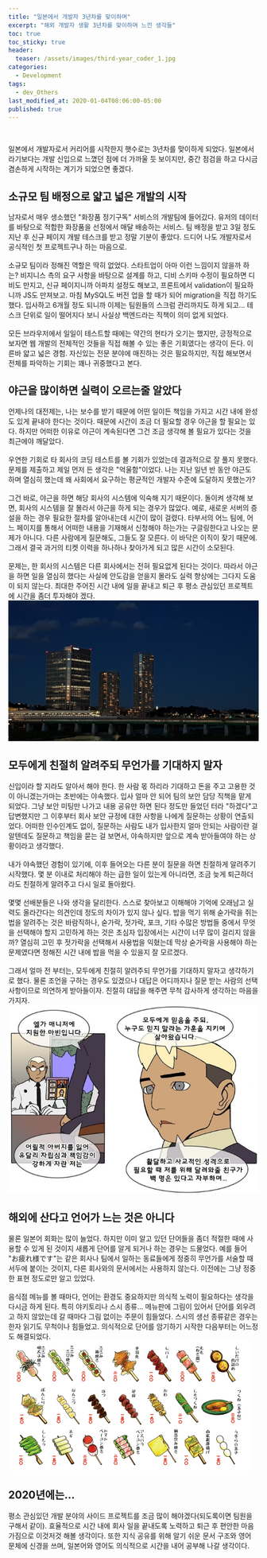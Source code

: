 ```yaml
---
title: "일본에서 개발자 3년차를 맞이하며"
excerpt: "해외 개발자 생활 3년차를 맞이하며 느낀 생각들"
toc: true
toc_sticky: true
header:
  teaser: /assets/images/third-year_coder_1.jpg
categories:
  - Development
tags:
  - dev_Others  
last_modified_at: 2020-01-04T08:06:00-05:00
published: true
---
```

<script src="https://ads-partners.coupang.com/g.js"></script>
<script>
	new PartnersCoupang.G({ id:368772 });
</script>  
<br>

일본에서 개발자로서 커리어를 시작한지 햇수로는 3년차를 맞이하게 되었다. 일본에서라기보다는 개발 신입으로 느꼈던 점에 더 가까울 듯 보이지만, 중간 점검을 하고 다시금 겸손하게 시작하는 계기가 되었으면 좋겠다.

## 소규모 팀 배정으로 얇고 넓은 개발의 시작
 남자로서 매우 생소했던 "화장품 정기구독" 서비스의 개발팀에 들어갔다. 유저의 데이터를 바탕으로 적합한 화장품을 선정에서 매달 배송하는 서비스. 팀 배정을 받고 3일 정도 지난 후 신규 페이지 개발 테스크를 받고 정말 기분이 좋았다. 드디어 나도 개발자로서 공식적인 첫 프로젝트구나 하는 마음으로.  
 <br>
 소규모 팀이라 정해진 역할은 딱히 없었다. 스타트업이 아마 이런 느낌이지 않을까 하는? 비지니스 측의 요구 사항을 바탕으로 설계를 하고, 디비 스키마 수정이 필요하면 디비도 만지고, 신규 페이지니까 아파치 설정도 해보고, 프론트에서 validation이 필요하니까 JS도 만져보고. 마침 MySQL도 버전 업을 할 때가 되어 migration을 직접 하기도 했다. 입사하고 6개월 정도 되니까 이제는 팀원들의 스크럼 관리까지도 하게 되고... 테스크 단위로 일이 떨어지다 보니 사실상 백엔드라는 직책이 의미 없게 되었다.  
 <br>
 모든 브라우저에서 일일이 테스트할 때에는 약간의 현타가 오기는 했지만, 긍정적으로 보자면 웹 개발의 전체적인 것들을 직접 해볼 수 있는 좋은 기회였다는 생각이 든다. 이른바 얇고 넓은 경험. 자신있는 전문 분야에 매진하는 것은 필요하지만, 직접 해보면서 전체를 파악하는 기회는 꽤나 귀중했다고 본다.

## 야근을 많이하면 실력이 오르는줄 알았다
 언제나의 대전제는, 나는 보수를 받기 때문에 어떤 일이든 책임을 가지고 시간 내에 완성도 있게 끝내야 한다는 것이다. 때문에 시간이 조금 더 필요할 경우 야근을 할 필요는 있다. 하지만 어떠한 이유로 야근이 계속된다면 그건 조금 생각해 볼 필요가 있다는 것을 최근에야 깨달았다.  
 <br>
 우연한 기회로 타 회사의 코딩 테스트를 볼 기회가 있었는데 결과적으로 잘 풀지 못했다. 문제를 제출하고 제일 먼저 든 생각은 "억울함"이었다. 나는 지난 일년 반 동안 야근도 하며 열심히 했는데 왜 사회에서 요구하는 평균적인 개발자 수준에 도달하지 못했는가?  
 <br>
 그건 바로, 야근을 하면 해당 회사의 시스템에 익숙해 지기 때문이다. 돌이켜 생각해 보면, 회사의 시스템을 잘 몰라서 야근을 하게 되는 경우가 많았다. 예로, 새로운 서버의 증설을 하는 경우 필요한 절차를 알아내는데 시간이 많이 걸렸다. 타부서의 어느 팀에, 어느 페이지를 통해서 어떠한 내용을 기재해서 신청해야 하는가는 구글링한다고 나오는 문제가 아니다. 다른 사람에게 질문해도, 그들도 잘 모른다. 이 바닥은 이직이 잦기 때문에. 그래서 결국 과거의 티켓 이력을 하나하나 찾아가게 되고 많은 시간이 소모된다.  
 <br>
 문제는, 한 회사의 시스템은 다른 회사에서는 전혀 필요없게 된다는 것이다. 따라서 야근을 하면 일을 열심히 했다는 사실에 안도감을 얻을지 몰라도 실력 향상에는 그다지 도움이 되지 않는다. 최대한 주어진 시간 내에 일을 끝내고 퇴근 후 평소 관심있던 프로젝트에 시간을 좀더 투자해야 겠다.  
 ![third-year_coder_1](/assets/images/third-year_coder_1.jpg)  



## 모두에게 친절히 알려주되 무언가를 기대하지 말자
 신입이라 할 지라도 알아서 해야 한다. 한 사람 몫 하리라 기대하고 돈을 주고 고용한 것이 아니겠는가마는 초반에는 야속했다. 입사 얼마 안 되어 팀의 보안 담당 직책을 맡게 되었다. 그냥 보안 미팅만 나가고 내용 공유만 하면 된다 정도만 들었던 터라 "하겠다"고 답변했지만 그 이후부터 회사 보안 규정에 대한 사항을 나에게 질문하는 상황이 연출되었다. 어떠한 인수인계도 없이, 질문하는 사람도 내가 입사한지 얼마 안되는 사람이란 걸 알텐데도 질문하고 책임을 묻는 걸 보면서, 야속하지만 앞으로 계속 받아들여야 하는 상황이라고 생각했다.  
 <br>
 내가 야속했던 경험이 있기에, 이후 들어오는 다른 분이 질문을 하면 친절하게 알려주기 시작했다. 몇 분 이내로 처리해야 하는 급한 일이 있는게 아니라면, 조금 늦게 퇴근하더라도 친절하게 알려주고 다시 일로 돌아왔다.  
 <br>
 몇몇 선배분들은 나와 생각을 달리한다. 스스로 찾아보고 이해해야 기억에 오래남고 실력도 올라간다는 의견인데 정도의 차이가 있지 않나 싶다. 밥을 먹기 위해 숟가락을 쥐는 법을 알려주는 것은 바람직하나, 숟가락, 젓가락, 포크, 기타 수많은 방법들 중에서 무엇을 선택해야 할지 고민하게 하는 것은 초심자 입장에서는 시간이 너무 많이 걸리지 않을까? 열심히 고민 후 젓가락을 선택해서 사용법을 익혔는데 막상 숟가락을 사용해야 하는 문제였다면 정해진 시간 내에 밥을 먹을 수 있을지 잘 모르겠다.  
 <br>
 그래서 얼마 전 부터는, 모두에게 친절히 알려주되 무언가를 기대하지 말자고 생각하기로 했다. 물론 조언을 구하는 경우도 있겠으나 대답은 어디까지나 질문 받는 사람의 선택 사항이므로 의연하게 받아들이자. 친절히 대답을 해주면 무척 감사하게 생각하는 마음을 가지자.   
![third-year_coder_2](/assets/images/third-year_coder_2.png)  


## 해외에 산다고 언어가 느는 것은 아니다
 물론 일본어 회화는 많이 늘었다. 하지만 이미 알고 있던 단어들을 좀더 적절한 때에 사용할 수 있게 된 것이지 새롭게 단어를 알게 되거나 하는 경우는 드물었다. 예를 들어 "お疲れ様です"는 같은 회사나 팀에서 일하는 동료들에게 정중히 무언가를 서술할 때 서두에 붙이는 것이지, 다른 회사와의 문서에서는 사용하지 않는다. 이전에는 그냥 정중한 표현 정도로만 알고 있었다.  
 <br>
 음식점 메뉴를 볼 때마다, 언어는 환경도 중요하지만 의식적 노력이 필요하다는 생각을 다시금 하게 된다. 특히 야키토리나 스시 종류... 메뉴판에 그림이 있어서 단어를 외우려고 하지 않았는데 갈 때마다 그림 없이는 주문이 힘들었다. 스시의 생선 종류같은 경우는 한자 읽기도 무척이나 힘들었고. 의식적으로 단어를 암기하기 시작한 다음부터는 어느정도 해결되었다.   
![third-year_coder_3](/assets/images/third-year_coder_3.png)  

## 2020년에는...
 평소 관심있던 개발 분야의 사이드 프로젝트를 조금 많이 해야겠다(되도록이면 팀원을 구해서 같이). 효율적으로 시간 내에 회사 일을 끝내도록 노력하고 퇴근 후 편안한 마음가짐으로 이것저것 해볼 생각이다. 또한 지식 공유를 위해 알기 쉬운 문서 구조와 영어 문체에 신경을 쓰며, 일본어와 영어도 의식적으로 시간을 내어 공부해 나갈 생각이다.